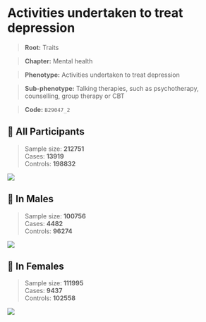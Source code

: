 # Activities undertaken to treat depression
> **Root:** Traits  

> **Chapter:** Mental health  

> **Phenotype:** Activities undertaken to treat depression  

> **Sub-phenotype:** Talking therapies, such as psychotherapy, counselling, group therapy or CBT  

> **Code:** `B29047_2`

## 🧪 All Participants  
> Sample size: **212751**  
> Cases: **13919**  
> Controls: **198832**
<img src="/Traits/Figures/ALL/B29047_2.png"/>
<CsvTable src="/Traits_Data/ALL/LG_B29047_2.csv" label="🔍 View full results" />

## 👨 In Males  
> Sample size: **100756**  
> Cases: **4482**  
> Controls: **96274**
<img src="/Traits/Figures/Male/B29047_2.png"/>
<CsvTable src="/Traits_Data/Male/LG_B29047_2.csv" label="🔍 View full results" />

## 👩 In Females  
> Sample size: **111995**  
> Cases: **9437**  
> Controls: **102558**
<img src="/Traits/Figures/Female/B29047_2.png"/>
<CsvTable src="/Traits_Data/Female/LG_B29047_2.csv" label="🔍 View full results" />
